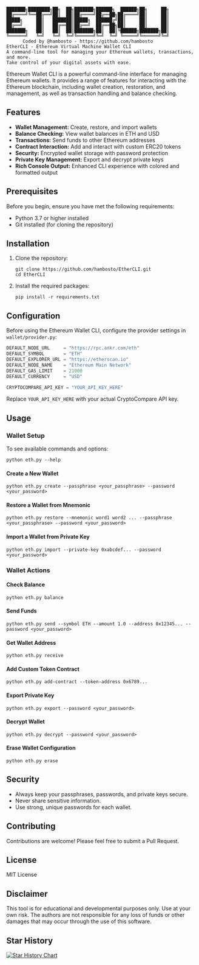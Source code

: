 ```
███████╗████████╗██╗  ██╗███████╗██████╗  ██████╗██╗     ██╗
██╔════╝╚══██╔══╝██║  ██║██╔════╝██╔══██╗██╔════╝██║     ██║
█████╗     ██║   ███████║█████╗  ██████╔╝██║     ██║     ██║
██╔══╝     ██║   ██╔══██║██╔══╝  ██╔══██╗██║     ██║     ██║
███████╗   ██║   ██║  ██║███████╗██║  ██║╚██████╗███████╗██║
╚══════╝   ╚═╝   ╚═╝  ╚═╝╚══════╝╚═╝  ╚═╝ ╚═════╝╚══════╝╚═╝
      Coded by @hambosto - https://github.com/hambosto
EtherCLI - Ethereum Virtual Machine Wallet CLI   
A command-line tool for managing your Ethereum wallets, transactions, and more.
Take control of your digital assets with ease.
```

Ethereum Wallet CLI is a powerful command-line interface for managing Ethereum wallets. It provides a range of features for interacting with the Ethereum blockchain, including wallet creation, restoration, and management, as well as transaction handling and balance checking.

## Features

- **Wallet Management:** Create, restore, and import wallets
- **Balance Checking:** View wallet balances in ETH and USD
- **Transactions:** Send funds to other Ethereum addresses
- **Contract Interaction:** Add and interact with custom ERC20 tokens
- **Security:** Encrypted wallet storage with password protection
- **Private Key Management:** Export and decrypt private keys
- **Rich Console Output:** Enhanced CLI experience with colored and formatted output

## Prerequisites

Before you begin, ensure you have met the following requirements:

- Python 3.7 or higher installed
- Git installed (for cloning the repository)

## Installation

1. Clone the repository:
   ```
   git clone https://github.com/hambosto/EtherCLI.git
   cd EtherCLI
   ```

2. Install the required packages:
   ```
   pip install -r requirements.txt
   ```

## Configuration

Before using the Ethereum Wallet CLI, configure the provider settings in `wallet/provider.py`:

```python
DEFAULT_NODE_URL     = "https://rpc.ankr.com/eth" 
DEFAULT_SYMBOL       = "ETH"
DEFAULT_EXPLORER_URL = "https://etherscan.io"
DEFAULT_NODE_NAME    = "Ethereum Main Network"
DEFAULT_GAS_LIMIT    = 21000
DEFAULT_CURRENCY     = "USD"

CRYPTOCOMPARE_API_KEY = "YOUR_API_KEY_HERE"
```

Replace `YOUR_API_KEY_HERE` with your actual CryptoCompare API key.

## Usage

### Wallet Setup

To see available commands and options:

```
python eth.py --help
```

#### Create a New Wallet

```
python eth.py create --passphrase <your_passphrase> --password <your_password>
```

#### Restore a Wallet from Mnemonic

```
python eth.py restore --mnemonic word1 word2 ... --passphrase <your_passphrase> --password <your_password>
```

#### Import a Wallet from Private Key

```
python eth.py import --private-key 0xabcdef... --password <your_password>
```

### Wallet Actions

#### Check Balance

```
python eth.py balance
```

#### Send Funds

```
python eth.py send --symbol ETH --amount 1.0 --address 0x12345... --password <your_password>
```

#### Get Wallet Address

```
python eth.py receive
```

#### Add Custom Token Contract

```
python eth.py add-contract --token-address 0x6789...
```

#### Export Private Key

```
python eth.py export --password <your_password>
```

#### Decrypt Wallet

```
python eth.py decrypt --password <your_password>
```

#### Erase Wallet Configuration

```
python eth.py erase
```

## Security

- Always keep your passphrases, passwords, and private keys secure.
- Never share sensitive information.
- Use strong, unique passwords for each wallet.

## Contributing

Contributions are welcome! Please feel free to submit a Pull Request.

## License

MIT License

## Disclaimer

This tool is for educational and developmental purposes only. Use at your own risk. The authors are not responsible for any loss of funds or other damages that may occur through the use of this software.


## Star History

<a href="https://star-history.com/#hambosto/EtherCLI&Date">
  <picture>
    <source media="(prefers-color-scheme: dark)" srcset="https://api.star-history.com/svg?repos=hambosto/EtherCLI&type=Date&theme=dark" />
    <source media="(prefers-color-scheme: light)" srcset="https://api.star-history.com/svg?repos=hambosto/EtherCLI&type=Date" />
    <img alt="Star History Chart" src="https://api.star-history.com/svg?repos=hambosto/EtherCLI&type=Date" />
  </picture>
</a>

